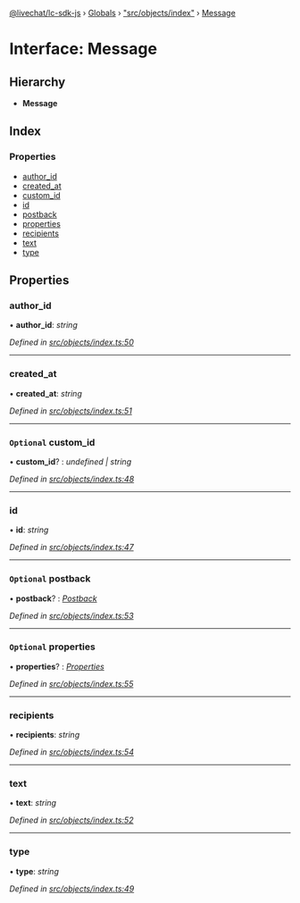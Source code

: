 [@livechat/lc-sdk-js](../README.md) › [Globals](../globals.md) › ["src/objects/index"](../modules/_src_objects_index_.md) › [Message](_src_objects_index_.message.md)

# Interface: Message

## Hierarchy

* **Message**

## Index

### Properties

* [author_id](_src_objects_index_.message.md#author_id)
* [created_at](_src_objects_index_.message.md#created_at)
* [custom_id](_src_objects_index_.message.md#optional-custom_id)
* [id](_src_objects_index_.message.md#id)
* [postback](_src_objects_index_.message.md#optional-postback)
* [properties](_src_objects_index_.message.md#optional-properties)
* [recipients](_src_objects_index_.message.md#recipients)
* [text](_src_objects_index_.message.md#text)
* [type](_src_objects_index_.message.md#type)

## Properties

###  author_id

• **author_id**: *string*

*Defined in [src/objects/index.ts:50](https://github.com/livechat/lc-sdk-js/blob/aff69b2/src/objects/index.ts#L50)*

___

###  created_at

• **created_at**: *string*

*Defined in [src/objects/index.ts:51](https://github.com/livechat/lc-sdk-js/blob/aff69b2/src/objects/index.ts#L51)*

___

### `Optional` custom_id

• **custom_id**? : *undefined | string*

*Defined in [src/objects/index.ts:48](https://github.com/livechat/lc-sdk-js/blob/aff69b2/src/objects/index.ts#L48)*

___

###  id

• **id**: *string*

*Defined in [src/objects/index.ts:47](https://github.com/livechat/lc-sdk-js/blob/aff69b2/src/objects/index.ts#L47)*

___

### `Optional` postback

• **postback**? : *[Postback](_src_objects_index_.postback.md)*

*Defined in [src/objects/index.ts:53](https://github.com/livechat/lc-sdk-js/blob/aff69b2/src/objects/index.ts#L53)*

___

### `Optional` properties

• **properties**? : *[Properties](_src_objects_index_.properties.md)*

*Defined in [src/objects/index.ts:55](https://github.com/livechat/lc-sdk-js/blob/aff69b2/src/objects/index.ts#L55)*

___

###  recipients

• **recipients**: *string*

*Defined in [src/objects/index.ts:54](https://github.com/livechat/lc-sdk-js/blob/aff69b2/src/objects/index.ts#L54)*

___

###  text

• **text**: *string*

*Defined in [src/objects/index.ts:52](https://github.com/livechat/lc-sdk-js/blob/aff69b2/src/objects/index.ts#L52)*

___

###  type

• **type**: *string*

*Defined in [src/objects/index.ts:49](https://github.com/livechat/lc-sdk-js/blob/aff69b2/src/objects/index.ts#L49)*
